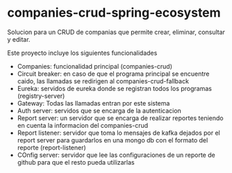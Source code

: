 # companies-crud-spring-ecosystem

Solucion para un CRUD de companias que permite crear, eliminar, consultar y editar. 

Este proyecto incluye los siguientes funcionalidades
  * Companies: funcionalidad principal (companies-crud)
  * Circuit breaker: en caso de que el programa principal se encuentre caido, las llamadas se redirigen al companies-crud-fallback
  * Eureka: servidos de eureka donde se registran todos los programas (registry-server)
  * Gateway: Todas las llamadas entran por este sistema
  * Auth server: servidos que se encarga de la autenticacion
  * Report server: un servidor que se encarga de realizar reportes teniendo en cuenta la informacion del companies-crud
  * Report listener: servidor que toma lo mensajes de kafka dejados por el report server para guardarlos en una mongo db con el formato del reporte (report-listener)
  * COnfig server: servidor que lee las configuraciones de un reporte de github para que el resto pueda utilizarlas
    
